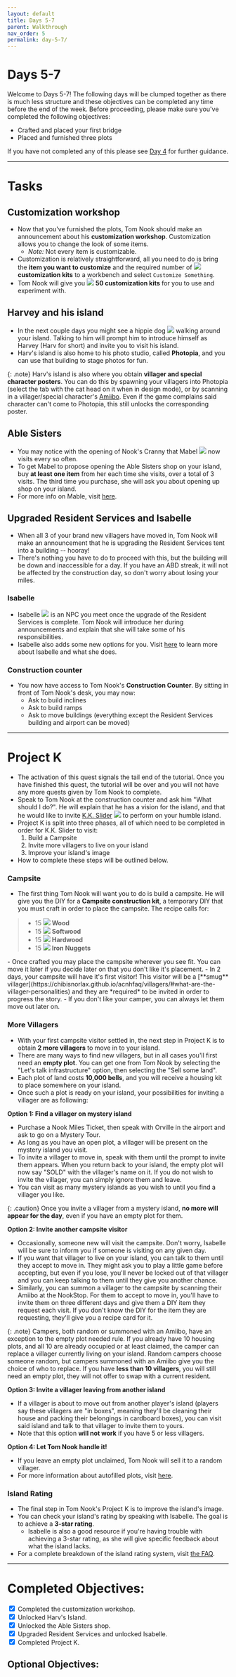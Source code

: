 ```yaml
---
layout: default
title: Days 5-7
parent: Walkthrough
nav_order: 5
permalink: day-5-7/
---
```


# Days 5-7
Welcome to Days 5-7! The following days will be clumped together as there is much less structure and these objectives can be completed any time before the end of the week. Before proceeding, please make sure you've completed the following objectives:
- Crafted and placed your first bridge
- Placed and furnished three plots

If you have not completed any of this please see [Day 4](/acnhbeginners/day-4/) for further guidance.

* * *
# Tasks
## Customization workshop
- Now that you've furnished the plots, Tom Nook should make an announcement about his **customization workshop**. Customization allows you to change the look of some items.
  - *Note:* Not every item is customizable.
- Customization is relatively straightforward, all you need to do is bring the **item you want to customize** and the required number of <span><img src="https://chibisnorlax.github.io/acnhbeginners/assets/MenuIcon/RemakeKit.png" id="inv-icon"></span> **customization kits** to a workbench and select `Customize Something`.
- Tom Nook will give you <span><img src="https://chibisnorlax.github.io/acnhbeginners/assets/MenuIcon/RemakeKit.png" id="inv-icon"></span> **50 customization kits** for you to use and experiment with.

## Harvey and his island
- In the next couple days you might see a hippie dog <span><img src="https://chibisnorlax.github.io/acnhbeginners/assets/NpcIcon/spn.png" id="inv-icon"></span> walking around your island. Talking to him will prompt him to introduce himself as Harvey (Harv for short) and invite you to visit his island.
- Harv's island is also home to his photo studio, called **Photopia**, and you can use that building to stage photos for fun.

{: .note}
Harv's island is also where you obtain **villager and special character posters**. You can do this by spawning your villagers into Photopia (select the tab with the cat head on it when in design mode), or by scanning in a villager/special character's [Amiibo](https://chibisnorlax.github.io/acnhfaq/villagers/#what-are-amiibos-who-has-an-amiibo). Even if the game complains said character can't come to Photopia, this still unlocks the corresponding poster.

## Able Sisters
- You may notice with the opening of Nook's Cranny that Mabel <span><img src="https://chibisnorlax.github.io/acnhbeginners/assets/NpcIcon/hgh.png" id="inv-icon"></span> now visits every so often.
- To get Mabel to propose opening the Able Sisters shop on your island, buy **at least one item** from her each time she visits, over a total of 3 visits. The third time you purchase, she will ask you about opening up shop on your island.
- For more info on Mable, visit [here](https://chibisnorlax.github.io/acnhfaq/npc/#mabel). <!-- does this link ACTUALLY tell you more info? no. but it looks fancy, so. -->

## Upgraded Resident Services and Isabelle
- When all 3 of your brand new villagers have moved in, Tom Nook will make an announcement that he is upgrading the Resident Services tent into a building -- hooray! 
- There's nothing you have to do to proceed with this, but the building will be down and inaccessible for a day. If you have an ABD streak, it will not be affected by the construction day, so don't worry about losing your miles.

### Isabelle
- Isabelle <span><img src="https://chibisnorlax.github.io/acnhbeginners/assets/NpcIcon/sza.png" id="inv-icon"></span> is an NPC you meet once the upgrade of the Resident Services is complete. Tom Nook will introduce her during announcements and explain that she will take some of his responsibilities.
- Isabelle also adds some new options for you. Visit [here](https://chibisnorlax.github.io/acnhfaq/npc/#isabelle) to learn more about Isabelle and what she does. 

### Construction counter 
- You now have access to Tom Nook's **Construction Counter**. By sitting in front of Tom Nook's desk, you may now:
  - Ask to build inclines
  - Ask to build ramps
  - Ask to move buildings (everything except the Resident Services building and airport can be moved)

* * *
<!-- tentative organization for now. -->
# Project K
- The activation of this quest signals the tail end of the tutorial. Once you have finished this quest, the tutorial will be over and you will not have any more quests given by Tom Nook to complete.
- Speak to Tom Nook at the construction counter and ask him "What should I do?". He will explain that he has a vision for the island, and that he would like to invite [K.K. Slider](https://chibisnorlax.github.io/acnhfaq/npc/#kk-slider) <span><img src="https://chibisnorlax.github.io/acnhbeginners/assets/NpcIcon/tkkA.png" id="inv-icon"></span> to perform on your humble island.
- Project K is split into three phases, all of which need to be completed in order for K.K. Slider to visit:
  1. Build a Campsite
  2. Invite more villagers to live on your island
  3. Improve your island's image
- How to complete these steps will be outlined below.

### Campsite
- The first thing Tom Nook will want you to do is build a campsite. He will give you the DIY for a **Campsite construction kit**, a temporary DIY that you must craft in order to place the campsite. The recipe calls for:
<blockquote>
  <ul>
    <li>15 <span><img src="https://chibisnorlax.github.io/acnhbeginners/assets/MenuIcon/DIYWoodNormal.png" id="inv-icon"></span> <b>Wood</b></li>
    <li>15 <span><img src="https://chibisnorlax.github.io/acnhbeginners/assets/MenuIcon/DIYWoodSoft.png" id="inv-icon"></span> <b>Softwood</b></li>
    <li>15 <span><img src="https://chibisnorlax.github.io/acnhbeginners/assets/MenuIcon/DIYWoodHard.png" id="inv-icon"></span> <b>Hardwood</b></li>
    <li>15 <span><img src="https://chibisnorlax.github.io/acnhbeginners/assets/MenuIcon/OreIron.png" id="inv-icon"></span> <b>Iron Nuggets</b><br></li>
  </ul>
</blockquote>
- Once crafted you may place the campsite wherever you see fit. You can move it later if you decide later on that you don't like it's placement.
- In 2 days, your campsite will have it's first visitor! This visitor will be a [**smug** villager](https://chibisnorlax.github.io/acnhfaq/villagers/#what-are-the-villager-personalities) and they are *required* to be invited in order to progress the story.
  - If you don't like your camper, you can always let them move out later on.

### More Villagers
- With your first campsite visitor settled in, the next step in Project K is to obtain **2 more villagers** to move in to your island.
- There are many ways to find new villagers, but in all cases you'll first need an **empty plot**. You can get one from Tom Nook by selecting the "Let's talk infrastructure" option, then selecting the "Sell some land".
- Each plot of land costs **10,000 bells**, and you will receive a housing kit to place somewhere on your island.
- Once such a plot is ready on your island, your possibilities for inviting a villager are as following:

**Option 1: Find a villager on mystery island** 
- Purchase a Nook Miles Ticket, then speak with Orville in the airport and ask to go on a Mystery Tour.
- As long as you have an open plot, a villager will be present on the mystery island you visit.
- To invite a villager to move in, speak with them until the prompt to invite them appears. When you return back to your island, the empty plot will now say "SOLD" with the villager's name on it. If you do not wish to invite the villager, you can simply ignore them and leave.
- You can visit as many mystery islands as you wish to until you find a villager you like.

{: .caution}
Once you invite a villager from a mystery island, **no more will appear for the day**, even if you have an empty plot for them.

**Option 2: Invite another campsite visitor**
- Occasionally, someone new will visit the campsite. Don't worry, Isabelle will be sure to inform you if someone is visiting on any given day.
- If you want that villager to live on your island, you can talk to them until they accept to move in. They might ask you to play a little game before accepting, but even if you lose, you'll never be locked out of that villager and you can keep talking to them until they give you another chance.
- Similarly, you can summon a villager to the campsite by scanning their Amiibo at the NookStop. For them to accept to move in, you'll have to invite them on three different days and give them a DIY item they request each visit. If you don't know the DIY for the item they are requesting, they'll give you a recipe card for it.

{: .note}
Campers, both random or summoned with an Amiibo, have an exception to the empty plot needed rule. If you already have 10 housing plots, and all 10 are already occupied or at least claimed, the camper can replace a villager currently living on your island. Random campers choose someone random, but campers summoned with an Amiibo give you the choice of who to replace. If you have **less than 10 villagers**, you will still need an empty plot, they will not offer to swap with a current resident.

**Option 3: Invite a villager leaving from another island**
- If a villager is about to move out from another player's island (players say these villagers are "in boxes", meaning they'll be cleaning their house and packing their belongings in cardboard boxes), you can visit said island and talk to that villager to invite them to yours.
- Note that this option **will not work** if you have 5 or less villagers. 

**Option 4: Let Tom Nook handle it!**
- If you leave an empty plot unclaimed, Tom Nook will sell it to a random villager.
- For more information about autofilled plots, visit [here](https://chibisnorlax.github.io/acnhfaq/villagers/#what-is-the-voidwhere-do-villagers-that-automatically-fill-my-empty-plots-come-from).

### Island Rating
- The final step in Tom Nook's Project K is to improve the island's image.
- You can check your island's rating by speaking with Isabelle. The goal is to achieve a **3-star rating**.
  - Isabelle is also a good resource if you're having trouble with achieving a 3-star rating, as she will give specific feedback about what the island lacks.
- For a complete breakdown of the island rating system, visit [the FAQ](https://chibisnorlax.github.io/acnhfaq/island-dev/rating/).

<!-- potentially add a "what now?"/conclusion here, or link to a page that is akin to that here -->

* * *
# Completed Objectives:
<div>
  <input type="checkbox" checked="yes"/>
    <label>Completed the customization workshop.</label> <br>
  <input type="checkbox" checked="yes"/>
    <label>Unlocked Harv's Island.</label> <br>
  <input type="checkbox" checked="yes"/>  
    <label>Unlocked the Able Sisters shop.</label> <br>
  <input type="checkbox" checked="yes"/>
    <label>Upgraded Resident Services and unlocked Isabelle.</label> <br>
  <input type="checkbox" checked="yes"/>
    <label>Completed Project K.</label> <br>
</div>

## Optional Objectives:
